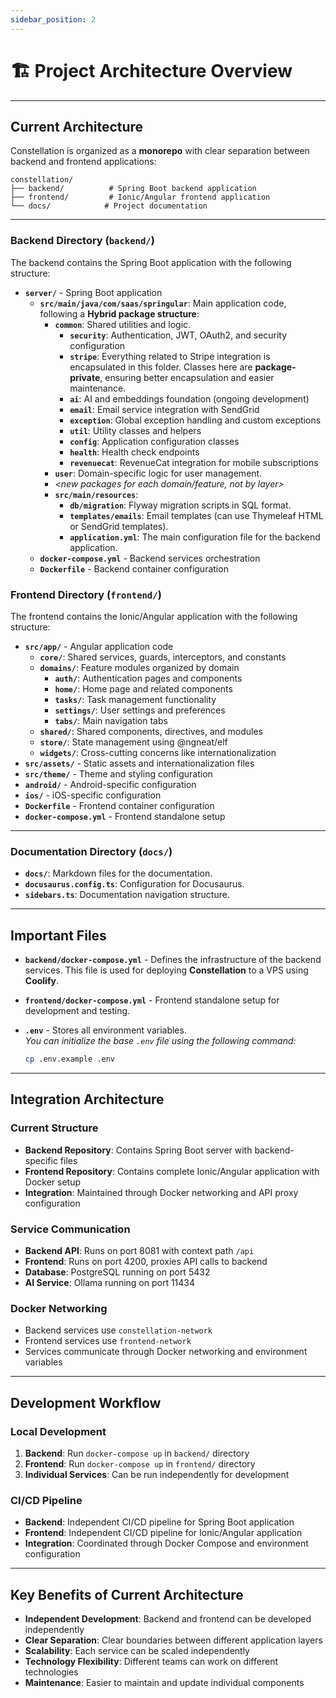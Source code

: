 ```yaml
---
sidebar_position: 2
---
```


# 🏗️ Project Architecture Overview

---

## **Current Architecture**

Constellation is organized as a **monorepo** with clear separation between backend and frontend applications:

```
constellation/
├── backend/          # Spring Boot backend application
├── frontend/         # Ionic/Angular frontend application
└── docs/            # Project documentation
```

---

### **Backend Directory (`backend/`)**

The backend contains the Spring Boot application with the following structure:

- **`server/`** - Spring Boot application
    - **`src/main/java/com/saas/springular`**: Main application code, following a **Hybrid package structure**:
        - **`common`**: Shared utilities and logic.
            - **`security`**: Authentication, JWT, OAuth2, and security configuration
            - **`stripe`**: Everything related to Stripe integration is encapsulated in this folder. Classes here are **package-private**, ensuring better encapsulation and easier maintenance.
            - **`ai`**: AI and embeddings foundation (ongoing development)
            - **`email`**: Email service integration with SendGrid
            - **`exception`**: Global exception handling and custom exceptions
            - **`util`**: Utility classes and helpers
            - **`config`**: Application configuration classes
            - **`health`**: Health check endpoints
            - **`revenuecat`**: RevenueCat integration for mobile subscriptions
        - **`user`**: Domain-specific logic for user management.
        - _&lt;new packages for each domain/feature, not by layer&gt;_
      - **`src/main/resources`**:
          - **`db/migration`**: Flyway migration scripts in SQL format.
          - **`templates/emails`**: Email templates (can use Thymeleaf HTML or SendGrid templates).
          - **`application.yml`**: The main configuration file for the backend application.
    - **`docker-compose.yml`** - Backend services orchestration
    - **`Dockerfile`** - Backend container configuration

### **Frontend Directory (`frontend/`)**

The frontend contains the Ionic/Angular application with the following structure:

- **`src/app/`** - Angular application code
    - **`core/`**: Shared services, guards, interceptors, and constants
    - **`domains/`**: Feature modules organized by domain
        - **`auth/`**: Authentication pages and components
        - **`home/`**: Home page and related components
        - **`tasks/`**: Task management functionality
        - **`settings/`**: User settings and preferences
        - **`tabs/`**: Main navigation tabs
    - **`shared/`**: Shared components, directives, and modules
    - **`store/`**: State management using @ngneat/elf
    - **`widgets/`**: Cross-cutting concerns like internationalization
- **`src/assets/`** - Static assets and internationalization files
- **`src/theme/`** - Theme and styling configuration
- **`android/`** - Android-specific configuration
- **`ios/`** - iOS-specific configuration
- **`Dockerfile`** - Frontend container configuration
- **`docker-compose.yml`** - Frontend standalone setup

---

### **Documentation Directory (`docs/`)**

- **`docs/`**: Markdown files for the documentation.
- **`docusaurus.config.ts`**: Configuration for Docusaurus.
- **`sidebars.ts`**: Documentation navigation structure.

---

## **Important Files**

- **`backend/docker-compose.yml`** - Defines the infrastructure of the backend services. This file is used for deploying **Constellation** to a VPS using **Coolify**.

- **`frontend/docker-compose.yml`** - Frontend standalone setup for development and testing.

- **`.env`** - Stores all environment variables.  
  _You can initialize the base `.env` file using the following command:_
  ```bash
  cp .env.example .env
  ```

---

## **Integration Architecture**

### **Current Structure**
- **Backend Repository**: Contains Spring Boot server with backend-specific files
- **Frontend Repository**: Contains complete Ionic/Angular application with Docker setup
- **Integration**: Maintained through Docker networking and API proxy configuration

### **Service Communication**
- **Backend API**: Runs on port 8081 with context path `/api`
- **Frontend**: Runs on port 4200, proxies API calls to backend
- **Database**: PostgreSQL running on port 5432
- **AI Service**: Ollama running on port 11434

### **Docker Networking**
- Backend services use `constellation-network`
- Frontend services use `frontend-network`
- Services communicate through Docker networking and environment variables

---

## **Development Workflow**

### **Local Development**
1. **Backend**: Run `docker-compose up` in `backend/` directory
2. **Frontend**: Run `docker-compose up` in `frontend/` directory
3. **Individual Services**: Can be run independently for development

### **CI/CD Pipeline**
- **Backend**: Independent CI/CD pipeline for Spring Boot application
- **Frontend**: Independent CI/CD pipeline for Ionic/Angular application
- **Integration**: Coordinated through Docker Compose and environment configuration

---

## **Key Benefits of Current Architecture**

- **Independent Development**: Backend and frontend can be developed independently
- **Clear Separation**: Clear boundaries between different application layers
- **Scalability**: Each service can be scaled independently
- **Technology Flexibility**: Different teams can work on different technologies
- **Maintenance**: Easier to maintain and update individual components
